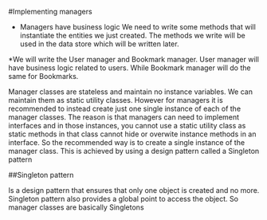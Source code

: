 #Implementing managers

* Managers have business logic
We need to write some methods that will instantiate the entities we just created.
The methods we write will be used in the data store which will be written later.

*We will write the User manager and Bookmark manager.
User manager will have business logic related to users. While Bookmark manager will do the same for Bookmarks.

Manager classes are stateless and maintain no instance variables. We can maintain them as static utility classes.
However for managers it is recommended to instead create just one single instance of each of the manager classes. The reason is that managers can need to implement interfaces and in those instances, you cannot use a static utility class as static methods in that class cannot hide or overwite instance methods in an interface. So the recommended way is to create a single instance of the manager class.
This is achieved by using a design pattern called a Singleton pattern

##Singleton pattern 

Is a design pattern that ensures that only one object is created and no more. Singleton pattern also provides a global point to access the object. So manager classes are basically Singletons